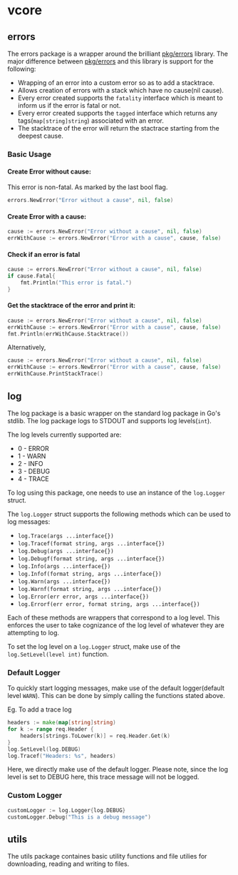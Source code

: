 # vcore

## errors

The errors package is a wrapper around the brilliant [pkg/errors](https://github.com/pkg/errors) library.
The major difference between [pkg/errors](https://github.com/pkg/errors) and this library is support for the following:

* Wrapping of an error into a custom error so as to add a stacktrace.
* Allows creation of errors with a stack which have no cause(nil cause).
* Every error created supports the `fatality` interface which is meant to inform us if the error is fatal or not.
* Every error created supports the `tagged` interface which returns any tags(`map[string]string`) associated with an error.
* The stacktrace of the error will return the stactrace starting from the deepest cause.

### Basic Usage

#### Create Error without cause:

This error is non-fatal. As marked by the last bool flag.

```go
errors.NewError("Error without a cause", nil, false)
```

#### Create Error with a cause:

```go
cause := errors.NewError("Error without a cause", nil, false)
errWithCause := errors.NewError("Error with a cause", cause, false)
```

#### Check if an error is fatal

```go
cause := errors.NewError("Error without a cause", nil, false)
if cause.Fatal{
    fmt.Println("This error is fatal.")
}
```

#### Get the stacktrace of the error and print it:

```go
cause := errors.NewError("Error without a cause", nil, false)
errWithCause := errors.NewError("Error with a cause", cause, false)
fmt.Println(errWithCause.Stacktrace())
```

Alternatively,

```go
cause := errors.NewError("Error without a cause", nil, false)
errWithCause := errors.NewError("Error with a cause", cause, false)
errWithCause.PrintStackTrace()
```


## log

The log package is a basic wrapper on the standard log package  in Go's stdlib.
The log package logs to STDOUT and supports log levels(`int`).

The log levels currently supported are:

* 0 - ERROR
* 1 - WARN
* 2 - INFO
* 3 - DEBUG
* 4 - TRACE

To log using this package, one needs to use an instance of the `log.Logger` struct.

The `log.Logger` struct supports the following methods which can be used to log messages:

* `log.Trace(args ...interface{})`
* `log.Tracef(format string, args ...interface{})`
* `log.Debug(args ...interface{})`
* `log.Debugf(format string, args ...interface{})`
* `log.Info(args ...interface{})`
* `log.Infof(format string, args ...interface{})`
* `log.Warn(args ...interface{})`
* `log.Warnf(format string, args ...interface{})`
* `log.Error(err error, args ...interface{})`
* `log.Errorf(err error, format string, args ...interface{})`

Each of these methods are wrappers that correspond to a log level. This enforces the user to take cognizance of the log 
level of whatever they are attempting to log.

To set the log level on a `log.Logger` struct, make use of the `log.SetLevel(level int)` function.

### Default Logger

To quickly start logging messages, make use of the default logger(default level `WARN`). This can be done by simply 
calling the functions stated above.

Eg. To add a trace log

```go
headers := make(map[string]string)
for k := range req.Header {
    headers[strings.ToLower(k)] = req.Header.Get(k)
}
log.SetLevel(log.DEBUG)
log.Tracef("Headers: %s", headers)
```

Here, we directly make use of the default logger. Please note, since the log level is set to DEBUG here, this trace message will not be logged.

### Custom Logger

```go
customLogger := log.Logger{log.DEBUG}
customLogger.Debug("This is a debug message")
```

## utils

The utils package containes basic utility functions and file utilies for downloading, reading and writing to files.
